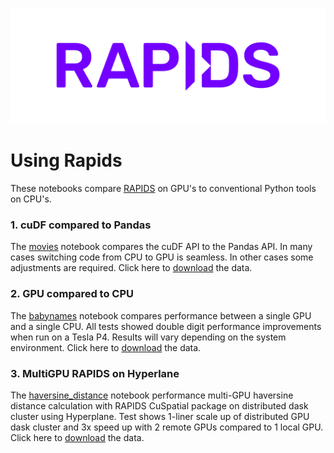 ![](rapids.png)

# Using Rapids 

These notebooks compare [RAPIDS](https://rapids.ai) on GPU's to conventional Python tools on CPU's.

### 1. cuDF compared to Pandas

The [movies](movies.ipynb) notebook compares the cuDF API to the Pandas API. In many cases switching code from CPU to GPU is seamless. In other cases some adjustments are required. Click here to [download](https://bsql.s3.amazonaws.com/data/rapids_intro/movies.csv) the data.

### 2. GPU compared to CPU

The [babynames](babynames.ipynb) notebook compares performance between a single GPU and a single CPU. All tests showed double digit performance improvements when run on a Tesla P4. Results will vary depending on the system environment. Click here to [download](https://www.ssa.gov/oact/babynames/state/namesbystate.zip) the data.

### 3. MultiGPU RAPIDS on Hyperlane

The [haversine_distance](haversine_distance.ipynb) notebook performance multi-GPU haversine distance calculation with RAPIDS CuSpatial package on distributed dask cluster using Hyperplane. Test shows 1-liner scale up of distributed GPU dask cluster and 3x speed up with 2 remote GPUs compared to 1 local GPU. Click here to [download](https://s3.amazonaws.com/nyc-tlc/trip+data/yellow_tripdata_2009-01.csv) the data.
